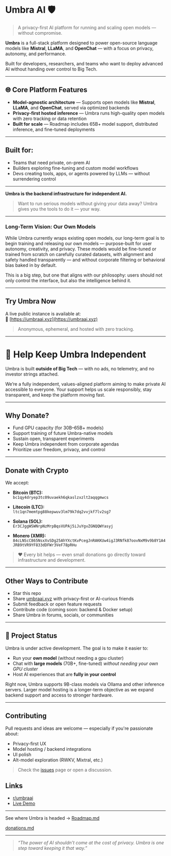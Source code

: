 # Umbra AI 🛡️

>  A privacy-first AI platform for running and scaling open models — without compromise.

**Umbra** is a full-stack platform designed to power open-source language models like **Mistral**, **LLaMA**, and **OpenChat** — with a focus on privacy, autonomy, and performance.

Built for developers, researchers, and teams who want to deploy advanced AI without handing over control to Big Tech.

---

## 🌐 Core Platform Features

-  **Model-agnostic architecture** — Supports open models like **Mistral**, **LLaMA**, and **OpenChat**, served via optimized backends
-  **Privacy-first hosted inference** — Umbra runs high-quality open models with zero tracking or data retention
-  **Built for scale** — Roadmap includes 65B+ model support, distributed inference, and fine-tuned deployments

---

## Built for:

- Teams that need private, on-prem AI
- Builders exploring fine-tuning and custom model workflows
- Devs creating tools, apps, or agents powered by LLMs — without surrendering control

---

**Umbra is the backend infrastructure for independent AI.**

> Want to run serious models without giving your data away? Umbra gives you the tools to do it — your way.

---

###  Long-Term Vision: Our Own Models

While Umbra currently wraps existing open models, our long-term goal is to begin training and releasing our own models — purpose-built for user autonomy, creativity, and privacy. These models would be fine-tuned or trained from scratch on carefully curated datasets, with alignment and safety handled transparently — and without corporate filtering or behavioral bias baked in by default.

This is a big step, but one that aligns with our philosophy: users should not only control the interface, but also the intelligence behind it.

---

##  Try Umbra Now

A live public instance is available at:  
🔗 [https://umbraai.xyz](https://umbraai.xyz)

> Anonymous, ephemeral, and hosted with zero tracking.

---

# 💸 Help Keep Umbra Independent

Umbra is built **outside of Big Tech** — with no ads, no telemetry, and no investor strings attached.

We’re a fully independent, values-aligned platform aiming to make private AI accessible to everyone. Your support helps us scale responsibly, stay transparent, and keep the platform moving fast.

---

## Why Donate?

-  Fund GPU capacity (for 30B–65B+ models)
-  Support training of future Umbra-native models
-  Sustain open, transparent experiments
-  Keep Umbra independent from corporate agendas
-  Prioritize user freedom, privacy, and control

---

## Donate with Crypto

We accept:

- **Bitcoin (BTC):**  
  `bc1qy4dryep3tc09uvaekh6qkaslzxzlt2aqqgmwcs`

- **Litecoin (LTC):**  
  `ltc1qn7memtpg88kepwuv3lm79k7dq2vvjkf7lv2sg7`

- **Solana (SOL):**  
  `Er3CJggWSWNrpNzMrpBqsVUPAj5iJuYgvZGNQQWYasyj`

- **Monero (XMR):**  
  `84cLNScC865NsxXvSDg25AhYXctKvPcegJnRAKKUw4igJ3RNfk87oovNxM9v9b8Y1A4JR89tVR9YF833dDFWr3VeF78pRHu`

> ❤️ Every bit helps — even small donations go directly toward infrastructure and development.

---

##  Other Ways to Contribute

-  Star this repo
-  Share [umbraai.xyz](https://umbraai.xyz) with privacy-first or AI-curious friends
-  Submit feedback or open feature requests
-  Contribute code (coming soon: backend & Docker setup)
-  Share Umbra in forums, socials, or communities
---

## 🚧 Project Status

Umbra is under active development. The goal is to make it easier to:

- Run your **own model** (without needing a gpu cluster)
- Chat with **large models** (70B+, fine-tuned) *without needing your own GPU cluster*
- Host AI experiences that are **fully in your control**

Right now, Umbra supports 9B-class models via Ollama and other inference servers. Larger model hosting is a longer-term objective as we expand backend support and access to stronger hardware.

---

##  Contributing

Pull requests and ideas are welcome — especially if you're passionate about:
- Privacy-first UX
- Model hosting / backend integrations
- UI polish
- Alt-model exploration (RWKV, Mixtral, etc.)

> Check the [issues](https://github.com/umbra-ai1/umbra-ai/issues) page or open a discussion.


## Links

- [r/umbraai](https://www.reddit.com/r/umbraai/)
- [Live Demo](https://umbraai.xyz)
---

 See where Umbra is headed → [Roadmap.md](./docs/Roadmap.md)

[donations.md](./docs/donations.md)

---

> _“The power of AI shouldn’t come at the cost of privacy. Umbra is one step toward keeping it that way.”_

